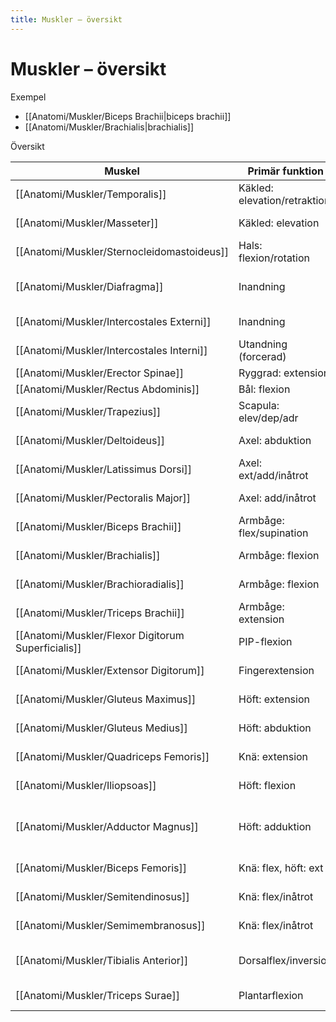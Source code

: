 ```yaml
---
title: Muskler – översikt
---
```


# Muskler – översikt


Exempel
- [[Anatomi/Muskler/Biceps Brachii|biceps brachii]]
- [[Anatomi/Muskler/Brachialis|brachialis]]

Översikt

| Muskel                             | Primär funktion              | Innervation                         |                              |
| ---------------------------------- | ---------------------------- | ----------------------------------- | ---------------------------- |
| [[Anatomi/Muskler/Temporalis]]                     | Käkled: elevation/retraktion | [[Anatomi/Nerver/N Mandibularis V3]]               |                              |
| [[Anatomi/Muskler/Masseter]]                       | Käkled: elevation            | [[Anatomi/Nerver/N Mandibularis V3]]               | Tuggmuskel                   |
| [[Anatomi/Muskler/Sternocleidomastoideus]]         | Hals: flexion/rotation       | [[Anatomi/Nerver/N Accessorius]]                   |                              |
| [[Anatomi/Muskler/Diafragma]]                      | Inandning                    | n. phrenicus                        | Håller upp hjärta och lungor |
| [[Anatomi/Muskler/Intercostales Externi]]          | Inandning                    | Interkostalnerver                   | Mellan revben                |
| [[Anatomi/Muskler/Intercostales Interni]]          | Utandning (forcerad)         | Interkostalnerver                   | Mellan revben                |
| [[Anatomi/Muskler/Erector Spinae]]                 | Ryggrad: extension           | Dorsala rami                        | Ryggmuskel                   |
| [[Anatomi/Muskler/Rectus Abdominis]]               | Bål: flexion                 | Th7–Th12                            | Magmuskel                    |
| [[Anatomi/Muskler/Trapezius]]                      | Scapula: elev/dep/adr        | [[Anatomi/Nerver/N Accessorius]]                   |                              |
| [[Anatomi/Muskler/Deltoideus]]                     | Axel: abduktion              | [[Anatomi/Nerver/N Axillaris]]                     |                              |
| [[Anatomi/Muskler/Latissimus Dorsi]]               | Axel: ext/add/inåtrot        | [[Anatomi/Nerver/N Thoracodorsalis]]               |                              |
| [[Anatomi/Muskler/Pectoralis Major]]               | Axel: add/inåtrot            | [[Anatomi/Nerver/Nn Pectorales]]                   | Bröstmuskel                  |
| [[Anatomi/Muskler/Biceps Brachii]]                 | Armbåge: flex/supination     | [[Anatomi/Nerver/N Musculocutaneus]]               | Ventralt om humerus          |
| [[Anatomi/Muskler/Brachialis]]                     | Armbåge: flexion             | [[Anatomi/Nerver/N Musculocutaneus]]               |                              |
| [[Anatomi/Muskler/Brachioradialis]]                | Armbåge: flexion             | [[Anatomi/Nerver/N Radialis]]                      |                              |
| [[Anatomi/Muskler/Triceps Brachii]]                | Armbåge: extension           | [[Anatomi/Nerver/N Radialis]]                      | Dorsalt om humerus           |
| [[Anatomi/Muskler/Flexor Digitorum Superficialis]] | PIP-flexion                  | [[Anatomi/Nerver/N Medianus]]                      |                              |
| [[Anatomi/Muskler/Extensor Digitorum]]             | Fingerextension              | [[Anatomi/Nerver/N Radialis]]                      |                              |
| [[Anatomi/Muskler/Gluteus Maximus]]                | Höft: extension              | [[Anatomi/Nerver/N Gluteus Inferior]]              |                              |
| [[Anatomi/Muskler/Gluteus Medius]]                 | Höft: abduktion              | [[Anatomi/Nerver/N Gluteus Superior]]              |                              |
| [[Anatomi/Muskler/Quadriceps Femoris]]             | Knä: extension               | [[Anatomi/Nerver/N Femoralis]]                     |                              |
| [[Anatomi/Muskler/Iliopsoas]]                      | Höft: flexion                | [[Anatomi/Nerver/N Femoralis]] / L1–L3             |                              |
| [[Anatomi/Muskler/Adductor Magnus]]                | Höft: adduktion              | [[Anatomi/Nerver/N Obturatorius]] / [[Anatomi/Nerver/N Tibialis]] |                              |
| [[Anatomi/Muskler/Biceps Femoris]]                 | Knä: flex, höft: ext         | [[Anatomi/Nerver/N Ischiadicus]]                   |                              |
| [[Anatomi/Muskler/Semitendinosus]]                 | Knä: flex/inåtrot            | [[Anatomi/Nerver/N Tibialis]]                      |                              |
| [[Anatomi/Muskler/Semimembranosus]]                | Knä: flex/inåtrot            | [[Anatomi/Nerver/N Tibialis]]                      |                              |
| [[Anatomi/Muskler/Tibialis Anterior]]              | Dorsalflex/inversion         | [[Anatomi/Nerver/N Peroneus Profundus]]            |                              |
| [[Anatomi/Muskler/Triceps Surae]]                  | Plantarflexion               | [[Anatomi/Nerver/N Tibialis]]                      |                              |